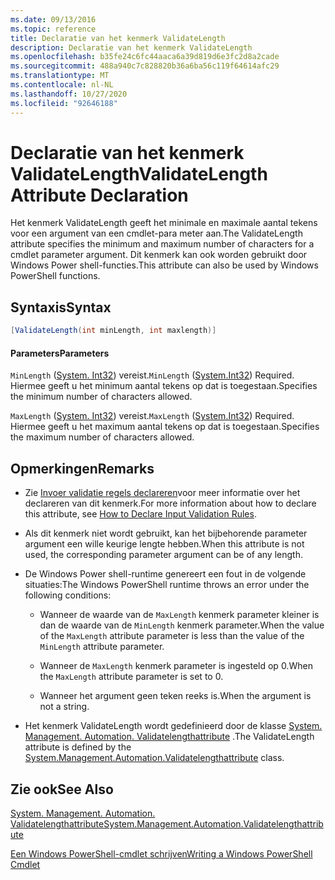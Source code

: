 ```yaml
---
ms.date: 09/13/2016
ms.topic: reference
title: Declaratie van het kenmerk ValidateLength
description: Declaratie van het kenmerk ValidateLength
ms.openlocfilehash: b35fe24c6fc44aaca6a39d819d6e3fc2d8a2cade
ms.sourcegitcommit: 488a940c7c828820b36a6ba56c119f64614afc29
ms.translationtype: MT
ms.contentlocale: nl-NL
ms.lasthandoff: 10/27/2020
ms.locfileid: "92646188"
---
```

# <a name="validatelength-attribute-declaration"></a><span data-ttu-id="69725-103">Declaratie van het kenmerk ValidateLength</span><span class="sxs-lookup"><span data-stu-id="69725-103">ValidateLength Attribute Declaration</span></span>

<span data-ttu-id="69725-104">Het kenmerk ValidateLength geeft het minimale en maximale aantal tekens voor een argument van een cmdlet-para meter aan.</span><span class="sxs-lookup"><span data-stu-id="69725-104">The ValidateLength attribute specifies the minimum and maximum number of characters for a cmdlet parameter argument.</span></span> <span data-ttu-id="69725-105">Dit kenmerk kan ook worden gebruikt door Windows Power shell-functies.</span><span class="sxs-lookup"><span data-stu-id="69725-105">This attribute can also be used by Windows PowerShell functions.</span></span>

## <a name="syntax"></a><span data-ttu-id="69725-106">Syntaxis</span><span class="sxs-lookup"><span data-stu-id="69725-106">Syntax</span></span>

```csharp
[ValidateLength(int minLength, int maxlength)]
```

#### <a name="parameters"></a><span data-ttu-id="69725-107">Parameters</span><span class="sxs-lookup"><span data-stu-id="69725-107">Parameters</span></span>

<span data-ttu-id="69725-108">`MinLength` ([System. Int32](/dotnet/api/System.Int32)) vereist.</span><span class="sxs-lookup"><span data-stu-id="69725-108">`MinLength` ([System.Int32](/dotnet/api/System.Int32)) Required.</span></span> <span data-ttu-id="69725-109">Hiermee geeft u het minimum aantal tekens op dat is toegestaan.</span><span class="sxs-lookup"><span data-stu-id="69725-109">Specifies the minimum number of characters allowed.</span></span>

<span data-ttu-id="69725-110">`MaxLength` ([System. Int32](/dotnet/api/System.Int32)) vereist.</span><span class="sxs-lookup"><span data-stu-id="69725-110">`MaxLength` ([System.Int32](/dotnet/api/System.Int32)) Required.</span></span> <span data-ttu-id="69725-111">Hiermee geeft u het maximum aantal tekens op dat is toegestaan.</span><span class="sxs-lookup"><span data-stu-id="69725-111">Specifies the maximum number of characters allowed.</span></span>

## <a name="remarks"></a><span data-ttu-id="69725-112">Opmerkingen</span><span class="sxs-lookup"><span data-stu-id="69725-112">Remarks</span></span>

- <span data-ttu-id="69725-113">Zie [Invoer validatie regels declareren](./how-to-validate-parameter-input.md)voor meer informatie over het declareren van dit kenmerk.</span><span class="sxs-lookup"><span data-stu-id="69725-113">For more information about how to declare this attribute, see [How to Declare Input Validation Rules](./how-to-validate-parameter-input.md).</span></span>

- <span data-ttu-id="69725-114">Als dit kenmerk niet wordt gebruikt, kan het bijbehorende parameter argument een wille keurige lengte hebben.</span><span class="sxs-lookup"><span data-stu-id="69725-114">When this attribute is not used, the corresponding parameter argument can be of any length.</span></span>

- <span data-ttu-id="69725-115">De Windows Power shell-runtime genereert een fout in de volgende situaties:</span><span class="sxs-lookup"><span data-stu-id="69725-115">The Windows PowerShell runtime throws an error under the following conditions:</span></span>

  - <span data-ttu-id="69725-116">Wanneer de waarde van de `MaxLength` kenmerk parameter kleiner is dan de waarde van de `MinLength` kenmerk parameter.</span><span class="sxs-lookup"><span data-stu-id="69725-116">When the value of the `MaxLength` attribute parameter is less than the value of the `MinLength` attribute parameter.</span></span>

  - <span data-ttu-id="69725-117">Wanneer de `MaxLength` kenmerk parameter is ingesteld op 0.</span><span class="sxs-lookup"><span data-stu-id="69725-117">When the `MaxLength` attribute parameter is set to 0.</span></span>

  - <span data-ttu-id="69725-118">Wanneer het argument geen teken reeks is.</span><span class="sxs-lookup"><span data-stu-id="69725-118">When the argument is not a string.</span></span>

- <span data-ttu-id="69725-119">Het kenmerk ValidateLength wordt gedefinieerd door de klasse [System. Management. Automation. Validatelengthattribute](/dotnet/api/System.Management.Automation.ValidateLengthAttribute) .</span><span class="sxs-lookup"><span data-stu-id="69725-119">The ValidateLength attribute is defined by the [System.Management.Automation.Validatelengthattribute](/dotnet/api/System.Management.Automation.ValidateLengthAttribute) class.</span></span>

## <a name="see-also"></a><span data-ttu-id="69725-120">Zie ook</span><span class="sxs-lookup"><span data-stu-id="69725-120">See Also</span></span>

[<span data-ttu-id="69725-121">System. Management. Automation. Validatelengthattribute</span><span class="sxs-lookup"><span data-stu-id="69725-121">System.Management.Automation.Validatelengthattribute</span></span>](/dotnet/api/System.Management.Automation.ValidateLengthAttribute)

[<span data-ttu-id="69725-122">Een Windows PowerShell-cmdlet schrijven</span><span class="sxs-lookup"><span data-stu-id="69725-122">Writing a Windows PowerShell Cmdlet</span></span>](./writing-a-windows-powershell-cmdlet.md)
